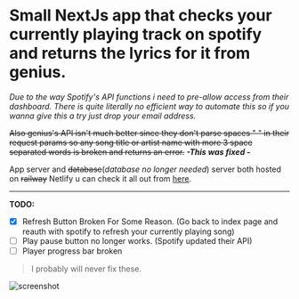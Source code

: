 # Small **NextJs** app that checks your currently playing track on spotify and returns the lyrics for it from genius.

_Due to the way Spotify's API functions i need to pre-allow access from their dashboard. There is quite literally no efficient way to automate this so if you wanna give this a try just drop your email address._

~~Also genius's API isn't much better since they don't parse spaces " " in their request params so any song title or artist name with more 3 space separated words is broken and returns an error.~~ **_-This was fixed -_**

App server and ~~database~~(_database no longer needed_) server both hosted on ~~railway~~ Netlify u can check it all out from [here](https://lyricfy.benahmed.tech).

---

**TODO:**

-   [x] Refresh Button Broken For Some Reason. (Go back to index page and reauth with spotify to refresh your currently playing song)
-   [ ] Play pause button no longer works. (Spotify updated their API)
-   [ ] Player progress bar broken

> I probably will never fix these.

![screenshot](https://iili.io/HnmB84p.md.png)
